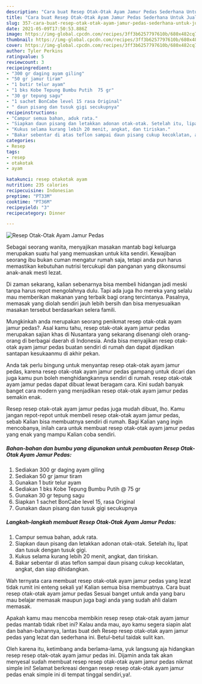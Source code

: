 ```yaml
---
description: "Cara buat Resep Otak-Otak Ayam Jamur Pedas Sederhana Untuk Jualan"
title: "Cara buat Resep Otak-Otak Ayam Jamur Pedas Sederhana Untuk Jualan"
slug: 357-cara-buat-resep-otak-otak-ayam-jamur-pedas-sederhana-untuk-jualan
date: 2021-05-09T17:50:53.886Z
image: https://img-global.cpcdn.com/recipes/3ff3b6257797610b/680x482cq70/resep-otak-otak-ayam-jamur-pedas-foto-resep-utama.jpg
thumbnail: https://img-global.cpcdn.com/recipes/3ff3b6257797610b/680x482cq70/resep-otak-otak-ayam-jamur-pedas-foto-resep-utama.jpg
cover: https://img-global.cpcdn.com/recipes/3ff3b6257797610b/680x482cq70/resep-otak-otak-ayam-jamur-pedas-foto-resep-utama.jpg
author: Tyler Perkins
ratingvalue: 5
reviewcount: 3
recipeingredient:
- "300 gr daging ayam giling"
- "50 gr jamur tiram"
- "1 butir telur ayam"
- "1 bks Kobe Tepung Bumbu Putih  75 gr"
- "30 gr tepung sagu"
- "1 sachet BonCabe level 15 rasa Original"
- " daun pisang dan tusuk gigi secukupnya"
recipeinstructions:
- "Campur semua bahan, aduk rata."
- "Siapkan daun pisang dan letakkan adonan otak-otak. Setelah itu, lipat dan tusuk dengan tusuk gigi."
- "Kukus selama kurang lebih 20 menit, angkat, dan tiriskan."
- "Bakar sebentar di atas teflon sampai daun pisang cukup kecoklatan, angkat, dan siap dihidangkan."
categories:
- Resep
tags:
- resep
- otakotak
- ayam

katakunci: resep otakotak ayam 
nutrition: 235 calories
recipecuisine: Indonesian
preptime: "PT33M"
cooktime: "PT36M"
recipeyield: "3"
recipecategory: Dinner

---
```



![Resep Otak-Otak Ayam Jamur Pedas](https://img-global.cpcdn.com/recipes/3ff3b6257797610b/680x482cq70/resep-otak-otak-ayam-jamur-pedas-foto-resep-utama.jpg)

Sebagai seorang wanita, menyajikan masakan mantab bagi keluarga merupakan suatu hal yang memuaskan untuk kita sendiri. Kewajiban seorang ibu bukan cuman mengatur rumah saja, tetapi anda pun harus memastikan kebutuhan nutrisi tercukupi dan panganan yang dikonsumsi anak-anak mesti lezat.

Di zaman  sekarang, kalian sebenarnya bisa membeli hidangan jadi meski tanpa harus repot mengolahnya dulu. Tapi ada juga lho mereka yang selalu mau memberikan makanan yang terbaik bagi orang tercintanya. Pasalnya, memasak yang diolah sendiri jauh lebih bersih dan bisa menyesuaikan masakan tersebut berdasarkan selera famili. 



Mungkinkah anda merupakan seorang penikmat resep otak-otak ayam jamur pedas?. Asal kamu tahu, resep otak-otak ayam jamur pedas merupakan sajian khas di Nusantara yang sekarang disenangi oleh orang-orang di berbagai daerah di Indonesia. Anda bisa menyajikan resep otak-otak ayam jamur pedas buatan sendiri di rumah dan dapat dijadikan santapan kesukaanmu di akhir pekan.

Anda tak perlu bingung untuk menyantap resep otak-otak ayam jamur pedas, karena resep otak-otak ayam jamur pedas gampang untuk dicari dan juga kamu pun boleh menghidangkannya sendiri di rumah. resep otak-otak ayam jamur pedas dapat dibuat lewat beragam cara. Kini sudah banyak banget cara modern yang menjadikan resep otak-otak ayam jamur pedas semakin enak.

Resep resep otak-otak ayam jamur pedas juga mudah dibuat, lho. Kamu jangan repot-repot untuk membeli resep otak-otak ayam jamur pedas, sebab Kalian bisa membuatnya sendiri di rumah. Bagi Kalian yang ingin mencobanya, inilah cara untuk membuat resep otak-otak ayam jamur pedas yang enak yang mampu Kalian coba sendiri.

<!--inarticleads1-->

##### Bahan-bahan dan bumbu yang digunakan untuk pembuatan Resep Otak-Otak Ayam Jamur Pedas:

1. Sediakan 300 gr daging ayam giling
1. Sediakan 50 gr jamur tiram
1. Gunakan 1 butir telur ayam
1. Sediakan 1 bks Kobe Tepung Bumbu Putih @ 75 gr
1. Gunakan 30 gr tepung sagu
1. Siapkan 1 sachet BonCabe level 15, rasa Original
1. Gunakan  daun pisang dan tusuk gigi secukupnya




<!--inarticleads2-->

##### Langkah-langkah membuat Resep Otak-Otak Ayam Jamur Pedas:

1. Campur semua bahan, aduk rata.
1. Siapkan daun pisang dan letakkan adonan otak-otak. Setelah itu, lipat dan tusuk dengan tusuk gigi.
1. Kukus selama kurang lebih 20 menit, angkat, dan tiriskan.
1. Bakar sebentar di atas teflon sampai daun pisang cukup kecoklatan, angkat, dan siap dihidangkan.




Wah ternyata cara membuat resep otak-otak ayam jamur pedas yang lezat tidak rumit ini enteng sekali ya! Kalian semua bisa membuatnya. Cara buat resep otak-otak ayam jamur pedas Sesuai banget untuk anda yang baru mau belajar memasak maupun juga bagi anda yang sudah ahli dalam memasak.

Apakah kamu mau mencoba membikin resep resep otak-otak ayam jamur pedas mantab tidak ribet ini? Kalau anda mau, ayo kamu segera siapin alat dan bahan-bahannya, lantas buat deh Resep resep otak-otak ayam jamur pedas yang lezat dan sederhana ini. Betul-betul taidak sulit kan. 

Oleh karena itu, ketimbang anda berlama-lama, yuk langsung aja hidangkan resep resep otak-otak ayam jamur pedas ini. Dijamin anda tak akan menyesal sudah membuat resep resep otak-otak ayam jamur pedas nikmat simple ini! Selamat berkreasi dengan resep resep otak-otak ayam jamur pedas enak simple ini di tempat tinggal sendiri,ya!.

